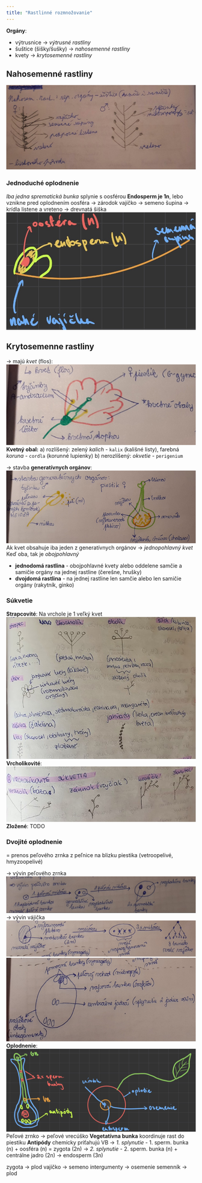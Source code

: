 ```yaml
---
title: "Rastlinné rozmnožovanie"
---
```


**Orgány**:
- výtrusnice -> *výtrusné rastliny*
- šuštice (šišky/šušky) -> *nahosemenné rastliny*
- kvety -> *krytosemenné rastliny*

## Nahosemenné rastliny
![](attachments/nahosemenne-rastliny-šuška.png)
### Jednoduché oplodnenie
*Iba jedna sprematická bunka* splynie s oosférou
**Endosperm je 1n**, lebo vznikne pred oplodnením
oosféra -> zárodok
vajíčko -> semeno
šupina -> krídla
listene a vreteno -> drevnatá šiška
![|500](attachments/nahosemenne-rastliny-oplodnenie.png)

## Krytosemenne rastliny
-> majú *kvet* (flos):
![](attachments/krytosemenny-kvet.png)
**Kvetný obal:**
a) rozlíšený: zelený *kalich* - `kalix` (kališné listy), farebná *koruna* - `cordla` (korunné lupienky)
b) nerozlíšený: *okvetie* - `perigenium`

-> stavba **generatívnych orgánov**:
![](attachments/kvet-generatívne-orgány.png)
Ak kvet obsahuje iba jeden z generatívnych orgánov -> *jednopohlavný kvet*
Keď oba, tak je *obojpohlavný*
- **jednodomá rastlina** - obojpohlavné kvety alebo oddelene samčie a samičie orgány na jednej rastline (čerešne, hrušky)
- **dvojdomá rastlina** - na jednej rastline len samčie alebo len samičie orgány (rakytník, ginko)

### Súkvetie
**Strapcovité**:
Na vrchole je 1 veľký kvet
![](attachments/strapcovite-sukvetie.png)
**Vrcholikovité**:
![](attachments/vrcholikovite-sukvetia.png)
**Zložené**:
TODO

### Dvojité oplodnenie
= prenos peľového zrnka z peľnice na blizku piestika (vetroopelivé, hmyzoopelivé)

-> vývin peľového zrnka
![](attachments/vyvin-peloveho-zrnka.png)
-> vývin vájička
![](attachments/vývin-vajíčka.png)
![](attachments/vajíčko-krytosemenné.png)
**Oplodnenie**:
![](attachments/krytosemenne-rastliny-opelenie.png)
Peľové zrnko -> peľové vrecúško
**Vegetatívna bunka** koordinuje rast do piestiku
**Antipódy** chemicky priťahujú VB
-> *1. splynutie* - 1. sperm. bunka (n) + oosféra (n) = zygota (2n)
-> *2. splynutie* - 2. sperm. bunka (n) + centrálne jadro (2n) -> endosperm (3n)

zygota -> plod
vajíčko -> semeno
intergumenty -> osemenie
semenník -> plod

